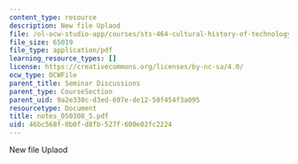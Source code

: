 ```yaml
---
content_type: resource
description: New file Uplaod
file: /ol-ocw-studio-app/courses/sts-464-cultural-history-of-technology-spring-2005/46bc568f0b0fd8fb527f600e02fc2224_notes_050308_5.pdf
file_size: 65019
file_type: application/pdf
learning_resource_types: []
license: https://creativecommons.org/licenses/by-nc-sa/4.0/
ocw_type: OCWFile
parent_title: Seminar Discussions
parent_type: CourseSection
parent_uid: 9a2e330c-d3ed-697e-de12-50f454f3a095
resourcetype: Document
title: notes_050308_5.pdf
uid: 46bc568f-0b0f-d8fb-527f-600e02fc2224
---
```

New file Uplaod
